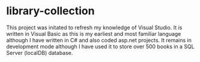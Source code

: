 # library-collection
This project was initated to refresh my knowledge of Visual Studio.
It is written in Visual Basic as this is my earliest and most familiar language
although I have written in C# and also coded asp.net projects.
It remains in development mode although I have used it to store over 500 books
in a SQL Server (localDB) database.
